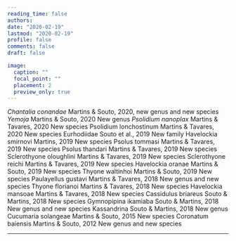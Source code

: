```yaml
---
reading_time: false
authors:
date: "2020-02-19"
lastmod: "2020-02-19"
profile: false
comments: false
draft: false

image:
  caption: ""
  focal_point: ""
  placement: 2
  preview_only: true
---
```


_Chantalia conandae_ Martins & Souto, 2020, new genus and new species
_Yemoja_ Martins & Souto, 2020 New genus
_Psolidium nanoplax_ Martins & Tavares, 2020 New species
Psolidium lonchostinum Martins & Tavares, 2020 New species
Eurhodiidae Souto et al., 2019 New family
Havelockia smirnovi Martins, 2019 New species
Psolus tommasi Martins & Tavares, 2019 New species
Psolus thandari Martins & Tavares, 2019 New species
Sclerothyone oloughlini Martins & Tavares, 2019 New species
Sclerothyone reichi Martins & Tavares, 2019 New species
Havelockia oranae Martins & Souto, 2019 New species
Thyone waltinhoi Martins & Souto, 2019 New species
Paulayellus gustavi Martins & Tavares, 2018 New genus and new species
Thyone florianoi Martins & Tavares, 2018 New species
Havelockia mansoae Martins & Tavares, 2018 New species
Cassidulus briareus Souto & Martins, 2018 New species
Gymnopipina ikamiaba Souto & Martins, 2018 New genus and new species
Kassandrina Souto & Martins, 2018 New genus
Cucumaria solangeae Martins & Souto, 2015 New species
Coronatum baiensis Martins & Souto, 2012 New genus and new species

---
